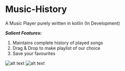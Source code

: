 # Music-History
A Music Player purely written in kotlin
 (In Development)
 
 <b><i>Salient Features:</i></b>
1. Maintains complete history of played songs
2. Drag & Drop to make playlist of our choice
3. Save your favourites

 
 ![alt text](https://imgur.com/dpVQiaE)      ![alt text](https://i.imgur.com/701M7Ij.png)
